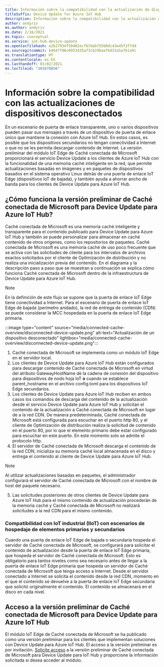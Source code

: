 ```yaml
---
title: Información sobre la compatibilidad con la actualización de dispositivos desconectados mediante Caché conectada de Microsoft | Microsoft Docs
titleSuffix: Device Update for Azure IoT Hub
description: Información sobre la compatibilidad con la actualización de dispositivos desconectados mediante Caché conectada de Microsoft
author: andyriv
ms.author: andyriv
ms.date: 2/16/2021
ms.topic: conceptual
ms.service: iot-hub-device-update
ms.openlocfilehash: e2b27934f58402ecfb7dabf5560dc43e45f3f7dd
ms.sourcegitcommit: b4647f06c0953435af3cb24baaf6d15a5a761a9c
ms.translationtype: HT
ms.contentlocale: es-ES
ms.lasthandoff: 03/02/2021
ms.locfileid: "101678856"
---
```

# <a name="understand-support-for-disconnected-device-updates"></a>Información sobre la compatibilidad con las actualizaciones de dispositivos desconectados

En un escenario de puerta de enlace transparente, uno o varios dispositivos pueden pasar sus mensajes a través de un dispositivo de puerta de enlace único que mantiene la conexión con Azure IoT Hub. En estos casos, es posible que los dispositivos secundarios no tengan conectividad a Internet o que no se les permita descargar contenido de Internet. La versión preliminar del módulo IoT Edge de Caché conectada de Microsoft proporcionará el servicio Device Update a los clientes de Azure IoT Hub con la funcionalidad de una memoria caché inteligente en la red, que permite actualizaciones basadas en imágenes y en paquetes de dispositivos basados en el sistema operativo Linux detrás de una puerta de enlace IoT Edge (dispositivos IoT de bajada), y también ayuda a ahorrar ancho de banda para los clientes de Device Update para Azure IoT Hub.

## <a name="how-does-microsoft-connected-cache-preview-for-device-update-for-azure-iot-hub-work"></a>¿Cómo funciona la versión preliminar de Caché conectada de Microsoft para Device Update para Azure IoT Hub?

Caché conectada de Microsoft es una memoria caché inteligente y transparente para el contenido publicado para Device Update para Azure IoT Hub y también se puede personalizar para almacenar en caché contenido de otros orígenes, como los repositorios de paquetes. Caché conectada de Microsoft es una memoria caché de uso poco frecuente que se activa con las solicitudes de cliente para los intervalos de archivos exactos solicitados por el cliente de Optimización de distribución y no realiza una inicialización previa del contenido. En el diagrama y la descripción paso a paso que se muestran a continuación se explica cómo funciona Caché conectada de Microsoft dentro de la infraestructura de Device Update para Azure IoT Hub.

>[!Note]
>En la definición de este flujo se supone que la puerta de enlace IoT Edge tiene conectividad a Internet. Para el escenario de puerta de enlace IoT Edge de bajada (perímetro anidado), la red de entrega de contenido (CDN) se puede considerar la MCC hospedada en la puerta de enlace IoT Edge primaria.

  :::image type="content" source="media/connected-cache-overview/disconnected-device-update.png" alt-text="Actualización de un dispositivo desconectado" lightbox="media/connected-cache-overview/disconnected-device-update.png":::

1. Caché conectada de Microsoft se implementa como un módulo IoT Edge en el servidor local.
2. Los clientes de Device Update para Azure IoT Hub están configurados para descargar contenido de Caché conectada de Microsoft en virtud del atributo GatewayHostName de la cadena de conexión del dispositivo para dispositivos de nodo hoja IoT **o** cuando se establece parent_hostname en el archivo config.toml para los dispositivos IoT Edge secundarios.
3. Los clientes de Device Update para Azure IoT Hub reciben en ambos casos los comandos de descarga del contenido de la actualización desde el servicio Device Update para Azure IoT Hub y solicitan el contenido de la actualización a Caché conectada de Microsoft en lugar de a la red CDN. De manera predeterminada, Caché conectada de Microsoft está configurada para escuchar en el puerto http 80, y el cliente de Optimización de distribución realiza la solicitud de contenido en el puerto 80, por lo que el elemento primario debe estar configurado para escuchar en este puerto.  En este momento solo se admite el protocolo http.
4. El servidor de Caché conectada de Microsoft descarga el contenido de la red CDN, inicializa su memoria caché local almacenada en el disco y entrega el contenido al cliente de Device Update para Azure IoT Hub.
   
>[!Note]
>Al utilizar actualizaciones basadas en paquetes, el administrador configurará el servidor de Caché conectada de Microsoft con el nombre de host del paquete necesario.

5. Las solicitudes posteriores de otros clientes de Device Update para Azure IoT Hub para el mismo contenido de actualización procederán de la memoria caché y Caché conectada de Microsoft no realizará solicitudes a la red CDN para el mismo contenido.

### <a name="supporting-industrial-iot-iiot-with-parentchild-hosting-scenarios"></a>Compatibilidad con IoT industrial (IIoT) con escenarios de hospedaje de elementos primarios y secundarios

Cuando una puerta de enlace IoT Edge de bajada o secundaria hospeda el servidor de Caché conectada de Microsoft, se configurará para solicitar el contenido de actualización desde la puerta de enlace IoT Edge primaria, que hospeda el servidor de Caché conectada de Microsoft. Esto es obligatorio para tantos niveles como sea necesario antes de llegar a la puerta de enlace IoT Edge primaria que hospeda un servidor de Caché conectada de Microsoft que tenga acceso a Internet. Desde el servidor conectado a Internet se solicita el contenido desde la red CDN, momento en el que el contenido se devuelve a la puerta de enlace IoT Edge secundaria que solicitó originalmente el contenido. El contenido se almacenará en el disco en cada nivel.

## <a name="access-to-the-microsoft-connected-cache-preview-for-device-update-for-azure-iot-hub"></a>Acceso a la versión preliminar de Caché conectada de Microsoft para Device Update para Azure IoT Hub

El módulo IoT Edge de Caché conectada de Microsoft se ha publicado como una versión preliminar para los clientes que implementan soluciones con Device Update para Azure IoT Hub. El acceso a la versión preliminar es por invitación. [Solicite acceso](https://aka.ms/MCCForDeviceUpdateForIoT) a la versión preliminar de Caché conectada de Microsoft para Device Update para IoT Hub y proporcione la información solicitada si desea acceder al módulo.

